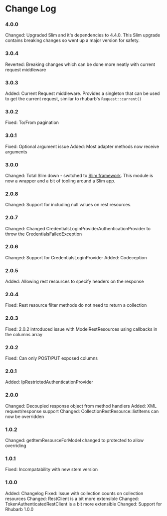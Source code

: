 # Change Log

### 4.0.0

Changed:    Upgraded Slim and it's dependencies to 4.4.0. This Slim upgrade contains breaking changes so went up a
            major version for safety.

### 3.0.4  
Reverted:   Breaking changes which can be done more neatly with current request middleware

### 3.0.3
Added:      Current Request middleware. Provides a singleton that can be used to get the current request, similar to rhubarb's `Request::current()` 

### 3.0.2
Fixed:      To/From pagination

### 3.0.1

Fixed:	    Optional argument issue
Added:	    Most adapter methods now receive arguments

### 3.0.0

Changed:    Total Slim down - switched to [Slim framework](https://www.slimframework.com).
This module is now a wrapper and a bit of tooling around a Slim app.

### 2.0.8

Changed:    Support for including null values on rest resources.

### 2.0.7

Changed:    Changed CredentialsLoginProviderAuthenticationProvider to throw the CredentialsFailedException

### 2.0.6

Changed:    Support for CredentialsLoginProvider
Added:      Codeception 

### 2.0.5

Added:      Allowing rest resources to specify headers on the response

### 2.0.4
Fixed:      Rest resource filter methods do not need to return a collection

### 2.0.3

Fixed:      2.0.2 introduced issue with ModelRestResources using callbacks in the columns array

### 2.0.2

Fixed:      Can only POST/PUT exposed columns

### 2.0.1

Added:      IpRestrictedAuthenticationProvider

### 2.0.0

Changed:    Decoupled response object from method handlers
Added:      XML request/response support
Changed:    CollectionRestResource::listItems can now be overridden

### 1.0.2

Changed:    getItemResourceForModel changed to protected to allow overriding

### 1.0.1

Fixed:		Incompatability with new stem version

### 1.0.0

Added:		Changelog
Fixed:      Issue with collection counts on collection resources
Changed:    RestClient is a bit more extensible
Changed:    TokenAuthenticatedRestClient is a bit more extensible
Changed:	Support for Rhubarb 1.0.0
